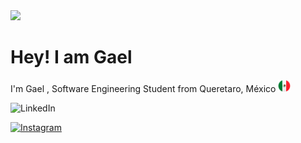 <img src="https://i.giphy.com/media/v1.Y2lkPTc5MGI3NjExb3R1Yjh5MXoxejkwbHlqaWN3NnE1ZTJpOGYxdDZldGtjaXB2M2V6dCZlcD12MV9pbnRlcm5hbF9naWZfYnlfaWQmY3Q9cw/gHpMqiGHoDXb2/giphy.gif" width="70"/> 

# Hey! I am Gael
I'm Gael , Software Engineering Student from Queretaro, México <img src="imagen-mexico.png" width="20"/>

![[LinkedIn](https://img.shields.io/badge/linkedin-%230077B5.svg?style=for-the-badge&logo=linkedin&logoColor=white)](https://www.linkedin.com/in/marco-gael-brito-3716ba2b4/)

[![Instagram](https://img.shields.io/badge/Instagram-%23E4405F.svg?style=for-the-badge&logo=Instagram&logoColor=white)](https://www.instagram.com/gael_c2/)








